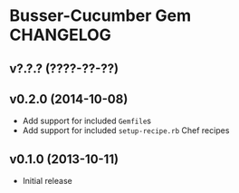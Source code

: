 Busser-Cucumber Gem CHANGELOG
=============================

v?.?.? (????-??-??)
-------------------

v0.2.0 (2014-10-08)
-------------------
- Add support for included `Gemfile`s
- Add support for included `setup-recipe.rb` Chef recipes

v0.1.0 (2013-10-11)
-------------------
- Initial release
